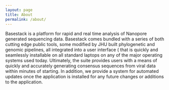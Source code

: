 ```yaml
---
layout: page
title: About
permalink: /about/
---
```


 Basestack is a platform for rapid and real time analysis of Nanopore generated sequencing data. 
  Basestack comes bundled with a series of both cutting edge public tools, 
  some modified by JHU built phylogenetic and genomic pipelines, all integrated into a user interface 
  ( that is quickly and seamlessly installable on all standard laptops on any of the major operating systems used today. 
  Ultimately, the suite provides users with a means of quickly and accurately generating consensus sequences from viral 
  data within minutes of starting. In addition, we provide a system for automated updates once the application is installed 
  for any future changes or additions to the application.
